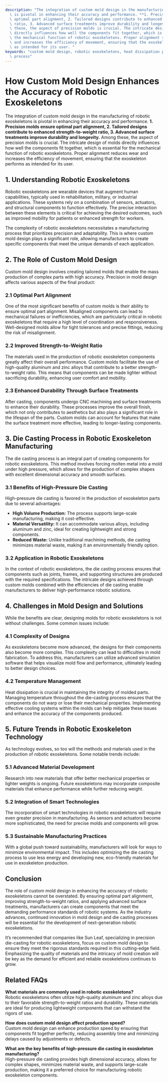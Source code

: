 ```yaml
---
description: "The integration of custom mold design in the manufacturing of robotic exoskeletons\
  \ is pivotal in enhancing their accuracy and performance. **1. Precision molds ensure\
  \ optimal part alignment, 2. Tailored designs contribute to enhanced strength-to-weight\
  \ ratio, 3. Advanced surface treatments improve durability and longevity.** Among\
  \ these, the aspect of precision molds is crucial. The intricate design of molds\
  \ directly influences how well the components fit together, which is essential for\
  \ the mechanical function of robotic exoskeletons. Proper alignment reduces wear\
  \ and increases the efficiency of movement, ensuring that the exoskeleton performs\
  \ as intended for its user. "
keywords: "custom mold design, robotic exoskeletons, heat dissipation performance, die casting\
  \ process"
---
```

# How Custom Mold Design Enhances the Accuracy of Robotic Exoskeletons

The integration of custom mold design in the manufacturing of robotic exoskeletons is pivotal in enhancing their accuracy and performance. **1. Precision molds ensure optimal part alignment, 2. Tailored designs contribute to enhanced strength-to-weight ratio, 3. Advanced surface treatments improve durability and longevity.** Among these, the aspect of precision molds is crucial. The intricate design of molds directly influences how well the components fit together, which is essential for the mechanical function of robotic exoskeletons. Proper alignment reduces wear and increases the efficiency of movement, ensuring that the exoskeleton performs as intended for its user. 

## 1. Understanding Robotic Exoskeletons 

Robotic exoskeletons are wearable devices that augment human capabilities, typically used in rehabilitation, military, or industrial applications. These systems rely on a combination of sensors, actuators, and structural components to function effectively. The precise interaction between these elements is critical for achieving the desired outcomes, such as improved mobility for patients or enhanced strength for workers.

The complexity of robotic exoskeletons necessitates a manufacturing process that prioritizes precision and adaptability. This is where custom mold design plays a significant role, allowing manufacturers to create specific components that meet the unique demands of each application. 

## 2. The Role of Custom Mold Design 

Custom mold design involves creating tailored molds that enable the mass production of complex parts with high accuracy. Precision in mold design affects various aspects of the final product:

### 2.1 Optimal Part Alignment 

One of the most significant benefits of custom molds is their ability to ensure optimal part alignment. Misaligned components can lead to mechanical failures or inefficiencies, which are particularly critical in robotic exoskeletons that require a high level of coordination and responsiveness. Well-designed molds allow for tight tolerances and precise fittings, reducing the risk of misalignment.

### 2.2 Improved Strength-to-Weight Ratio 

The materials used in the production of robotic exoskeleton components greatly affect their overall performance. Custom molds facilitate the use of high-quality aluminum and zinc alloys that contribute to a better strength-to-weight ratio. This means that components can be made lighter without sacrificing durability, enhancing user comfort and mobility.

### 2.3 Enhanced Durability Through Surface Treatments 

After casting, components undergo CNC machining and surface treatments to enhance their durability. These processes improve the overall finish, which not only contributes to aesthetics but also plays a significant role in the lifespan of the parts. Custom molds can account for features that make the surface treatment more effective, leading to longer-lasting components.

## 3. Die Casting Process in Robotic Exoskeleton Manufacturing 

The die casting process is an integral part of creating components for robotic exoskeletons. This method involves forcing molten metal into a mold under high pressure, which allows for the production of complex shapes with excellent dimensional accuracy and smooth surfaces.

### 3.1 Benefits of High-Pressure Die Casting 

High-pressure die casting is favored in the production of exoskeleton parts due to several advantages:

- **High Volume Production:** The process supports large-scale manufacturing, making it cost-effective.
- **Material Versatility:** It can accommodate various alloys, including aluminum and zinc, ideal for creating lightweight and strong components.
- **Reduced Waste:** Unlike traditional machining methods, die casting minimizes material waste, making it an environmentally friendly option.

### 3.2 Application in Robotic Exoskeletons 

In the context of robotic exoskeletons, the die casting process ensures that components such as joints, frames, and supporting structures are produced with the required specifications. The intricate designs achieved through custom molds combined with the efficiencies of die casting enable manufacturers to deliver high-performance robotic solutions.

## 4. Challenges in Mold Design and Solutions 

While the benefits are clear, designing molds for robotic exoskeletons is not without challenges. Some common issues include:

### 4.1 Complexity of Designs 

As exoskeletons become more advanced, the designs for their components also become more complex. This complexity can lead to difficulties in mold fabrication. To address this, manufacturers can utilize advanced simulation software that helps visualize mold flow and performance, ultimately leading to better design choices.

### 4.2 Temperature Management 

Heat dissipation is crucial in maintaining the integrity of molded parts. Managing temperature throughout the die-casting process ensures that the components do not warp or lose their mechanical properties. Implementing effective cooling systems within the molds can help mitigate these issues and enhance the accuracy of the components produced.

## 5. Future Trends in Robotic Exoskeleton Technology 

As technology evolves, so too will the methods and materials used in the production of robotic exoskeletons. Some notable trends include:

### 5.1 Advanced Material Development 

Research into new materials that offer better mechanical properties or lighter weights is ongoing. Future exoskeletons may incorporate composite materials that enhance performance while further reducing weight.

### 5.2 Integration of Smart Technologies 

The incorporation of smart technologies in robotic exoskeletons will require even greater precision in manufacturing. As sensors and actuators become more sophisticated, the need for precise molds and components will grow.

### 5.3 Sustainable Manufacturing Practices 

With a global push toward sustainability, manufacturers will look for ways to minimize environmental impact. This includes optimizing the die casting process to use less energy and developing new, eco-friendly materials for use in exoskeleton production.

## Conclusion 

The role of custom mold design in enhancing the accuracy of robotic exoskeletons cannot be overstated. By ensuring optimal part alignment, improving strength-to-weight ratios, and applying advanced surface treatments, manufacturers can create components that meet the demanding performance standards of robotic systems. As the industry advances, continued innovation in mold design and die casting processes will be essential for the development of next-generation robotic exoskeletons.

It’s recommended that companies like Sun Leaf, specializing in precision die-casting for robotic exoskeletons, focus on custom mold design to ensure they meet the rigorous standards required in this cutting-edge field. Emphasizing the quality of materials and the intricacy of mold creation will be key as the demand for efficient and reliable exoskeletons continues to grow.

## Related FAQs

**What materials are commonly used in robotic exoskeletons?**  
Robotic exoskeletons often utilize high-quality aluminum and zinc alloys due to their favorable strength-to-weight ratios and durability. These materials are ideal for producing lightweight components that can withstand the rigors of use.

**How does custom mold design affect production speed?**  
Custom mold design can enhance production speed by ensuring that components fit together perfectly, reducing assembly time and minimizing delays caused by adjustments or defects.

**What are the key benefits of high-pressure die casting in exoskeleton manufacturing?**  
High-pressure die casting provides high dimensional accuracy, allows for complex shapes, minimizes material waste, and supports large-scale production, making it a preferred choice for manufacturing robotic exoskeleton components.
